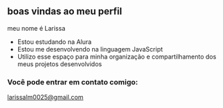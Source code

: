 ## boas vindas ao meu perfil

meu nome é Larissa

- Estou estudando na Alura
- Estou me desenvolvendo na linguagem JavaScript
- Utilizo esse espaço para minha organização e compartilhamento dos meus projetos desenvolvidos

### Você pode entrar em contato comigo:

larissalm0025@gmail.com


